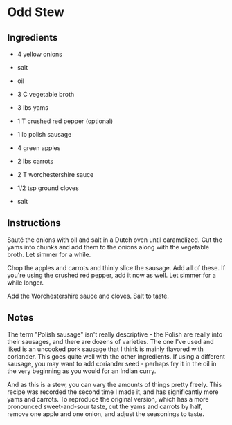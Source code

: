 # Odd Stew

## Ingredients

 - 4 yellow onions
 - salt
 - oil

 - 3 C vegetable broth
 - 3 lbs yams

 - 1 T crushed red pepper (optional)
 - 1 lb polish sausage
 - 4 green apples
 - 2 lbs carrots

 - 2 T worchestershire sauce
 - 1/2 tsp ground cloves
 - salt


## Instructions

Sauté  the onions with oil and salt in a  Dutch oven until caramelized.  Cut the
yams into chunks and add them to the onions along with the vegetable broth.  Let
simmer for a while.

Chop the apples and carrots and thinly slice the sausage.  Add all of these.  If
you're using the crushed red pepper, add it now as well.  Let simmer for a while
longer.

Add the Worchestershire sauce and cloves.  Salt to taste.


## Notes

The term "Polish sausage"  isn't really descriptive - the Polish are really into
their sausages,  and there are dozens of varieties.  The one I've used and liked
is an uncooked pork sausage that I think is mainly flavored with coriander. This
goes quite  well with the other  ingredients.  If using a different sausage, you
may want to add coriander seed - perhaps fry it in the oil in the very beginning
as you would for an Indian curry.

And as this is  a stew,  you can vary the amounts of things pretty freely.  This
recipe was recorded  the second time I made it,  and has significantly more yams
and  carrots.  To reproduce  the original version, which has  a more  pronounced
sweet-and-sour taste, cut the yams and carrots by half, remove one apple and one
onion, and adjust the seasonings to taste.
